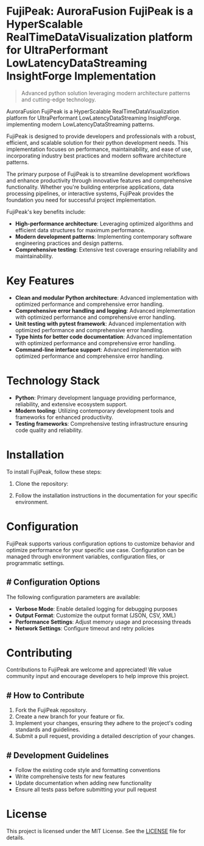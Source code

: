 <!-- fallback_FujiPeak_20250805184048_99721 -->

# FujiPeak: AuroraFusion FujiPeak is a HyperScalable RealTimeDataVisualization platform for UltraPerformant LowLatencyDataStreaming InsightForge Implementation
> Advanced python solution leveraging modern architecture patterns and cutting-edge technology.

AuroraFusion FujiPeak is a HyperScalable RealTimeDataVisualization platform for UltraPerformant LowLatencyDataStreaming InsightForge. implementing modern LowLatencyDataStreaming patterns.

FujiPeak is designed to provide developers and professionals with a robust, efficient, and scalable solution for their python development needs. This implementation focuses on performance, maintainability, and ease of use, incorporating industry best practices and modern software architecture patterns.

The primary purpose of FujiPeak is to streamline development workflows and enhance productivity through innovative features and comprehensive functionality. Whether you're building enterprise applications, data processing pipelines, or interactive systems, FujiPeak provides the foundation you need for successful project implementation.

FujiPeak's key benefits include:

* **High-performance architecture**: Leveraging optimized algorithms and efficient data structures for maximum performance.
* **Modern development patterns**: Implementing contemporary software engineering practices and design patterns.
* **Comprehensive testing**: Extensive test coverage ensuring reliability and maintainability.

# Key Features

* **Clean and modular Python architecture**: Advanced implementation with optimized performance and comprehensive error handling.
* **Comprehensive error handling and logging**: Advanced implementation with optimized performance and comprehensive error handling.
* **Unit testing with pytest framework**: Advanced implementation with optimized performance and comprehensive error handling.
* **Type hints for better code documentation**: Advanced implementation with optimized performance and comprehensive error handling.
* **Command-line interface support**: Advanced implementation with optimized performance and comprehensive error handling.

# Technology Stack

* **Python**: Primary development language providing performance, reliability, and extensive ecosystem support.
* **Modern tooling**: Utilizing contemporary development tools and frameworks for enhanced productivity.
* **Testing frameworks**: Comprehensive testing infrastructure ensuring code quality and reliability.

# Installation

To install FujiPeak, follow these steps:

1. Clone the repository:


2. Follow the installation instructions in the documentation for your specific environment.

# Configuration

FujiPeak supports various configuration options to customize behavior and optimize performance for your specific use case. Configuration can be managed through environment variables, configuration files, or programmatic settings.

## # Configuration Options

The following configuration parameters are available:

* **Verbose Mode**: Enable detailed logging for debugging purposes
* **Output Format**: Customize the output format (JSON, CSV, XML)
* **Performance Settings**: Adjust memory usage and processing threads
* **Network Settings**: Configure timeout and retry policies

# Contributing

Contributions to FujiPeak are welcome and appreciated! We value community input and encourage developers to help improve this project.

## # How to Contribute

1. Fork the FujiPeak repository.
2. Create a new branch for your feature or fix.
3. Implement your changes, ensuring they adhere to the project's coding standards and guidelines.
4. Submit a pull request, providing a detailed description of your changes.

## # Development Guidelines

* Follow the existing code style and formatting conventions
* Write comprehensive tests for new features
* Update documentation when adding new functionality
* Ensure all tests pass before submitting your pull request

# License

This project is licensed under the MIT License. See the [LICENSE](https://github.com/QOZU/FujiPeak/blob/main/LICENSE) file for details.
